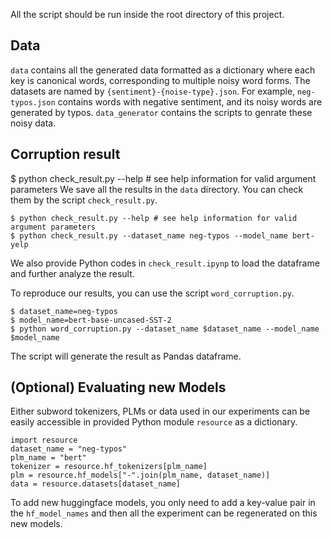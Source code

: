 All the script should be run inside the root directory of this project.
## Data
`data` contains all the generated data formatted as a dictionary where each key is canonical words, corresponding to multiple noisy word forms. 
The datasets are named by `{sentiment}-{noise-type}.json`. For example, `neg-typos.json` contains words with negative sentiment, and its noisy words are generated by typos.
`data_generator` contains the scripts to genrate these noisy data.


## Corruption result
$ python check_result.py --help # see help information for valid argument parameters
We save all the results in the `data` directory. You can check them by the script `check_result.py`.
```
$ python check_result.py --help # see help information for valid argument parameters
$ python check_result.py --dataset_name neg-typos --model_name bert-yelp
```
We also provide Python codes in `check_result.ipynp` to load the dataframe and further analyze the result.

To reproduce our results, you can use the script `word_corruption.py`.
```
$ dataset_name=neg-typos
$ model_name=bert-base-uncased-SST-2
$ python word_corruption.py --dataset_name $dataset_name --model_name $model_name 
```
The script will generate the result as Pandas dataframe.


## (Optional) Evaluating new Models
Either subword tokenizers, PLMs or data used in our experiments can be easily accessible in provided Python module `resource` as a dictionary.

```
import resource
dataset_name = "neg-typos"
plm_name = "bert"
tokenizer = resource.hf_tokenizers[plm_name]
plm = resource.hf_models["-".join(plm_name, dataset_name)]
data = resource.datasets[dataset_name]
```

To add new huggingface models, you only need to add a key-value pair in the `hf_model_names` and then all the experiment can be regenerated on this new models.